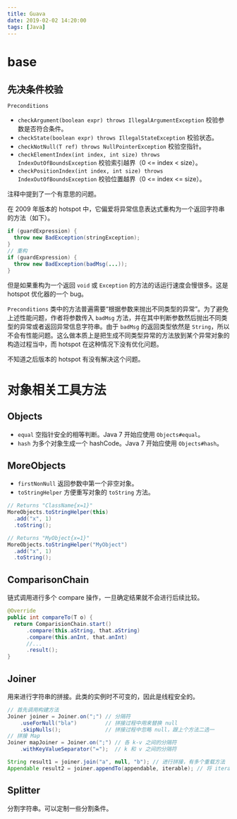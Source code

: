 ```yaml
---
title: Guava
date: 2019-02-02 14:20:00
tags: [Java]
---
```


# base

## 先决条件校验

`Preconditions`

- `checkArgument(boolean expr) throws IllegalArgumentException` 校验参数是否符合条件。
- `checkState(boolean expr) throws IllegalStateException` 校验状态。
- `checkNotNull(T ref) throws NullPointerException` 校验空指针。
- `checkElementIndex(int index, int size) throws IndexOutOfBoundsException` 校验索引越界（0 <= index < size）。
- `checkPositionIndex(int index, int size) throws IndexOutOfBoundsException` 校验位置越界（0 <= index <= size）。

注释中提到了一个有意思的问题。

在 2009 年版本的 hotspot 中，它偏爱将异常信息表达式重构为一个返回字符串的方法（如下）。

```java
if (guardExpression) {
  throw new BadException(stringException);
}
// 重构
if (guardExpression) {
  throw new BadException(badMsg(...));
}
```

但是如果重构为一个返回 `void` 或 `Exception` 的方法的话运行速度会慢很多。这是 hotspot 优化器的一个 bug。

`Preconditions` 类中的方法普遍需要“根据参数来抛出不同类型的异常”。为了避免上述性能问题，作者将参数传入 `badMsg` 方法，并在其中判断参数然后抛出不同类型的异常或者返回异常信息字符串。由于 `badMsg` 的返回类型依然是 `String`，所以不会有性能问题。这么做本质上是把生成不同类型异常的方法放到某个异常对象的构造过程当中，而 hotspot 在这种情况下没有优化问题。

不知道之后版本的 hotspot 有没有解决这个问题。

# 对象相关工具方法

## Objects

- `equal` 空指针安全的相等判断。Java 7 开始应使用 `Objects#equal`。
- `hash` 为多个对象生成一个 hashCode。Java 7 开始应使用 `Objects#hash`。

## MoreObjects

- `firstNonNull` 返回参数中第一个非空对象。
- `toStringHelper` 方便重写对象的 `toString` 方法。

```java
// Returns "ClassName{x=1}"
MoreObjects.toStringHelper(this)
  .add("x", 1)
  .toString();

// Returns "MyObject{x=1}"
MoreObjects.toStringHelper("MyObject")
  .add("x", 1)
  .toString();
```

## ComparisonChain

链式调用进行多个 compare 操作，一旦确定结果就不会进行后续比较。

```java
@Override
public int compareTo(T o) {
  return ComparisionChain.start()
      .compare(this.aString, that.aString)
      .compare(this.anInt, that.anInt)
      //...
      .result();
}
```

## Joiner

用来进行字符串的拼接。此类的实例时不可变的，因此是线程安全的。

```java
// 首先调用构建方法
Joiner joiner = Joiner.on(";") // 分隔符
    .useForNull("bla")         // 拼接过程中用来替换 null
    .skipNulls();              // 拼接过程中忽略 null，跟上个方法二选一
// 拼接 Map
Joiner mapJoiner = Joiner.on(";") // 各 k-v 之间的分隔符
    .withKeyValueSeparator("=");  // k 和 v 之间的分隔符

String result1 = joiner.join("a", null, "b"); // 进行拼接，有多个重载方法
Appendable result2 = joiner.appendTo(appendable, iterable); // 将 iterable 依次拼接入 appendable，会加入分隔符，有多个重载方法
```

## Splitter

分割字符串。可以定制一些分割条件。

